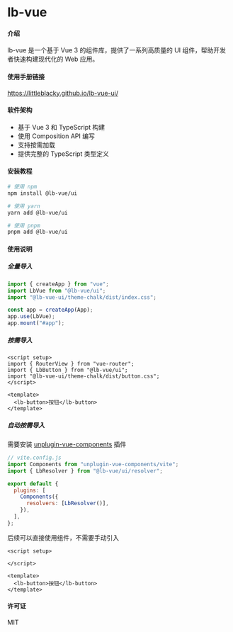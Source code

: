 # lb-vue

#### 介绍

lb-vue 是一个基于 Vue 3 的组件库，提供了一系列高质量的 UI 组件，帮助开发者快速构建现代化的 Web 应用。

#### 使用手册链接

https://littleblacky.github.io/lb-vue-ui/

#### 软件架构

- 基于 Vue 3 和 TypeScript 构建
- 使用 Composition API 编写
- 支持按需加载
- 提供完整的 TypeScript 类型定义

#### 安装教程

```bash
# 使用 npm
npm install @lb-vue/ui

# 使用 yarn
yarn add @lb-vue/ui

# 使用 pnpm
pnpm add @lb-vue/ui
```

#### 使用说明

##### 全量导入

```javascript
import { createApp } from "vue";
import LbVue from "@lb-vue/ui";
import "@lb-vue-ui/theme-chalk/dist/index.css";

const app = createApp(App);
app.use(LbVue);
app.mount("#app");
```

##### 按需导入

```vue
<script setup>
import { RouterView } from "vue-router";
import { LbButton } from "@lb-vue/ui";
import "@lb-vue-ui/theme-chalk/dist/button.css";
</script>

<template>
  <lb-button>按钮</lb-button>
</template>
```

##### 自动按需导入

需要安装 [unplugin-vue-components](https://github.com/antfu/unplugin-vue-components) 插件

```javascript
// vite.config.js
import Components from "unplugin-vue-components/vite";
import { LbResolver } from "@lb-vue/ui/resolver";

export default {
  plugins: [
    Components({
      resolvers: [LbResolver()],
    }),
  ],
};
```
后续可以直接使用组件，不需要手动引入
```vue
<script setup>
  
</script>

<template>
  <lb-button>按钮</lb-button>
</template>

```

#### 许可证

MIT
